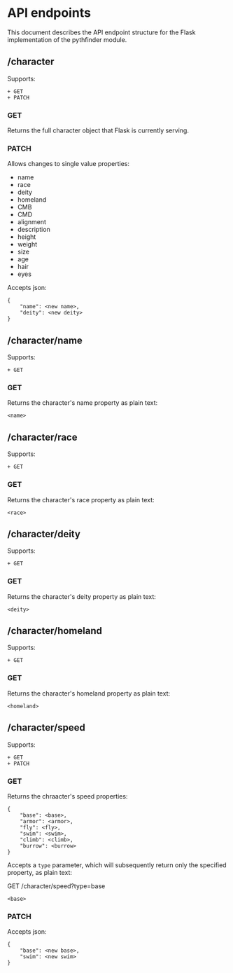# API endpoints
This document describes the API endpoint structure for the Flask 
implementation of the pythfinder module.

## /character

Supports:

    + GET
    + PATCH

### GET
Returns the full character object that Flask is currently serving.


### PATCH
Allows changes to single value properties:

+ name
+ race
+ deity
+ homeland
+ CMB
+ CMD
+ alignment
+ description
+ height
+ weight
+ size
+ age
+ hair
+ eyes

Accepts json:

```
{
    "name": <new name>,
    "deity": <new deity>
}
```

## /character/name

Supports:

    + GET

### GET
Returns the character's name property as plain text:

```
<name>
```

## /character/race

Supports:

    + GET

### GET
Returns the character's race property as plain text:

```
<race>
```

## /character/deity

Supports:

    + GET

### GET
Returns the character's deity property as plain text:

```
<deity>
```

## /character/homeland

Supports:

    + GET

### GET
Returns the character's homeland property as plain text:

```
<homeland>
```

## /character/speed

Supports:

    + GET
    + PATCH

### GET
Returns the chraacter's speed properties:

```
{
    "base": <base>,
    "armor": <armor>,
    "fly": <fly>,
    "swim": <swim>,
    "climb": <climb>,
    "burrow": <burrow>
}
```

Accepts a `type` parameter, which will subsequently return only the 
specified property, as plain text:

GET /character/speed?type=base
```
<base>
```

### PATCH
Accepts json:

```
{
    "base": <new base>,
    "swim": <new swim>
}
```
